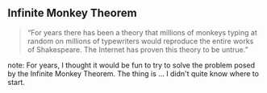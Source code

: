 ## Infinite Monkey Theorem

<blockquote cite="http://searchservervirtualization.techtarget.com/definition/Our-Favorite-Technology-Quotations">
	&ldquo;For years there has been a theory that millions of monkeys typing at random on millions of typewriters would
	reproduce the entire works of Shakespeare. The Internet has proven this theory to be untrue.&rdquo;
</blockquote>

note:
    For years, I thought it would be fun to try to solve the problem posed by the Infinite Monkey Theorem. The thing is ... I didn't quite know where to start.